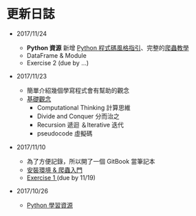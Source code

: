 # 更新日誌

* 2017/11/24

  * **Python 資源** 新增 [Python 程式碼風格指引](//171026_about_python.md#python-style)、完整的[爬蟲教學](//171026_about_python.md#crawler-tutorial)
  * DataFrame & Module
  * Exercise 2 \(due by ...\)

* 2017/11/23

  * 簡單介紹幾個學寫程式會有幫助的觀念
  * [基礎觀念](//171123_computational_thinking.md)
    * Computational Thinking 計算思維
    * Divide and Conquer 分而治之
    * Recursion 遞迴 ＆Iterative 迭代
    * pseudocode 虛擬碼

* 2017/11/10

  * 為了方便記錄，所以開了一個 GitBook 當筆記本
  * [安裝環境 & 爬蟲入門](//171110_install_and_intro.md)
  * [Exercise 1 ](/zuo-ye-qu/exercise_1_solution.md)\(due by 11/19\)

* 2017/10/26

  * [Python 學習資源](//171026_about_python.md)



